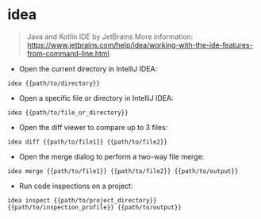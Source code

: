 # idea

> Java and Kotlin IDE by JetBrains
> More information: <https://www.jetbrains.com/help/idea/working-with-the-ide-features-from-command-line.html>.

- Open the current directory in IntelliJ IDEA:

`idea {{path/to/directory}}`

- Open a specific file or directory in IntelliJ IDEA:

`idea {{path/to/file_or_directory}}`

- Open the diff viewer to compare up to 3 files:

`idea diff {{path/to/file1}} {{path/to/file2}}`

- Open the merge dialog to perform a two-way file merge:

`idea merge {{path/to/file1}} {{path/to/file2}} {{path/to/output}}`

- Run code inspections on a project:

`idea inspect {{path/to/project_directory}} {{path/to/inspection_profile}} {{path/to/output}}`
